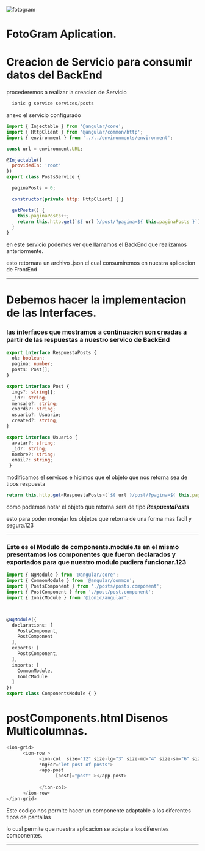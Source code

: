 
![fotogram](https://www.panamaamerica.com.pa/sites/default/files/imagenes/2016/04/10/041016-PA-99-1-01.jpg)
# FotoGram Aplication.

# Creacion de Servicio para consumir datos del BackEnd

procederemos a realizar la creacion de Servicio
~~~javascript
  ionic g service services/posts
~~~

anexo el servicio configurado
~~~javascript
import { Injectable } from '@angular/core';
import { HttpClient } from '@angular/common/http';
import { environment } from '../../environments/environment';

const url = environment.URL;

@Injectable({
  providedIn: 'root'
})
export class PostsService {

  paginaPosts = 0;

  constructor(private http: HttpClient) { }

  getPosts() {
    this.paginaPosts++;
    return this.http.get(`${ url }/post/?pagina=${ this.paginaPosts }`);
  }
}
~~~

en este servicio podemos ver que llamamos el BackEnd que realizamos anteriormente.

esto retornara un archivo .json el cual consumiremos en nuestra aplicacion de FrontEnd

---

# Debemos hacer la implementacion de las Interfaces.

### las interfaces que mostramos a continuacion son creadas a partir de las respuestas a nuestro servico de BackEnd


~~~typescript
export interface RespuestaPosts {
  ok: boolean;
  pagina: number;
  posts: Post[];
}

export interface Post {
  imgs?: string[];
  _id?: string;
  mensaje?: string;
  coords?: string;
  usuario?: Usuario;
  created?: string;
}

export interface Usuario {
  avatar?: string;
  _id?: string;
  nombre?: string;
  email?: string;
 }
~~~

modificamos el servicos e hicimos que el objeto que nos retorna sea de tipos respuesta

~~~typescript
return this.http.get<RespuestaPosts>(`${ url }/post/?pagina=${ this.paginaPosts }`);
~~~
como podemos notar el objeto que retorna sera de tipo ***RespuestaPosts***

esto para poder monejar los objetos que retorna de una forma mas facil y segura.123

---------

### Este es el Modulo de components.module.ts en el mismo presentamos los componentes que fueron declarados y exportados para que nuestro modulo pudiera funcionar.123

~~~typescript
import { NgModule } from '@angular/core';
import { CommonModule } from '@angular/common';
import { PostsComponent } from './posts/posts.component';
import { PostComponent } from './post/post.component';
import { IonicModule } from '@ionic/angular';



@NgModule({
  declarations: [
    PostsComponent,
    PostComponent
  ],
  exports: [
    PostsComponent,
  ],
  imports: [
    CommonModule,
    IonicModule
  ]
})
export class ComponentsModule { }

~~~

# postComponents.html Disenos Multicolumnas.

~~~typescript
<ion-grid>
      <ion-row >
            <ion-col  size="12" size-lg="3" size-md="4" size-sm="6" size-xs="12"
            *ngFor="let post of posts">
            <app-post 
                  [post]="post" ></app-post>
            
            </ion-col>
      </ion-row>
</ion-grid>
~~~

Este codigo nos permite hacer un componente adaptable a los diferentes tipos de pantallas

lo cual permite que nuestra aplicacion se adapte a los diferentes componentes.

-------

